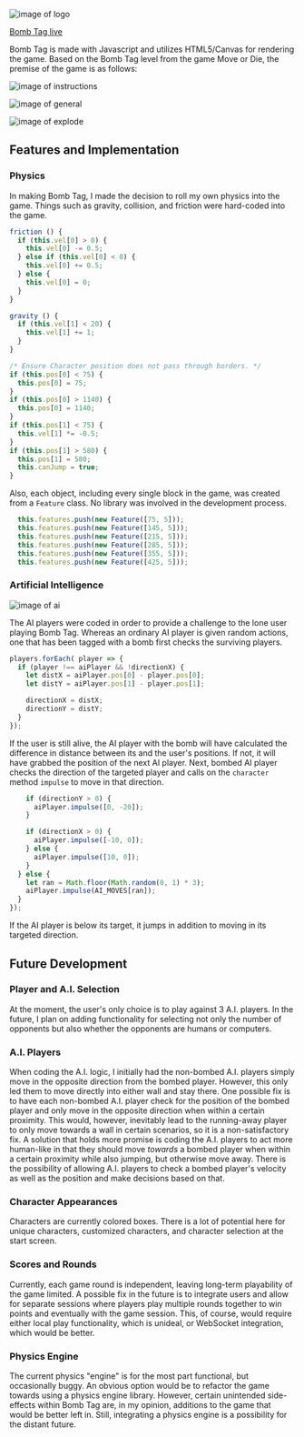 ![image of logo](public/bomb-tag-logo.gif)

[Bomb Tag live][github]

[github]: https://eliasylee.github.io/bomb_tag/

Bomb Tag is made with Javascript and utilizes HTML5/Canvas for rendering the game. Based on the Bomb Tag level from the game Move or Die, the premise of the game is as follows:

![image of instructions](public/instructions.png)

![image of general](public/general.png)

![image of explode](public/explode.png)

## Features and Implementation

### Physics

In making Bomb Tag, I made the decision to roll my own physics into the game. Things such as gravity, collision, and friction were hard-coded into the game.

```javascript
friction () {
  if (this.vel[0] > 0) {
    this.vel[0] -= 0.5;
  } else if (this.vel[0] < 0) {
    this.vel[0] += 0.5;
  } else {
    this.vel[0] = 0;
  }
}
```

```javascript
gravity () {
  if (this.vel[1] < 20) {
    this.vel[1] += 1;
  }
}
```

```javascript
/* Ensure Character position does not pass through borders. */
if (this.pos[0] < 75) {
  this.pos[0] = 75;
}
if (this.pos[0] > 1140) {
  this.pos[0] = 1140;
}
if (this.pos[1] < 75) {
  this.vel[1] *= -0.5;
}
if (this.pos[1] > 580) {
  this.pos[1] = 580;
  this.canJump = true;
}
```

Also, each object, including every single block in the game, was created from a `Feature` class. No library was involved in the development process.

```javascript
  this.features.push(new Feature([75, 5]));
  this.features.push(new Feature([145, 5]));
  this.features.push(new Feature([215, 5]));
  this.features.push(new Feature([285, 5]));
  this.features.push(new Feature([355, 5]));
  this.features.push(new Feature([425, 5]));
```

### Artificial Intelligence

![image of ai](public/ai.png)

The AI players were coded in order to provide a challenge to the lone user playing Bomb Tag. Whereas an ordinary AI player is given random actions, one that has been tagged with a bomb first checks the surviving players.

```javascript
players.forEach( player => {
  if (player !== aiPlayer && !directionX) {
    let distX = aiPlayer.pos[0] - player.pos[0];
    let distY = aiPlayer.pos[1] - player.pos[1];

    directionX = distX;
    directionY = distY;
  }
});
```

If the user is still alive, the AI player with the bomb will have calculated the difference in distance between its and the user's positions. If not, it will have grabbed the position of the next AI player. Next, bombed AI player checks the direction of the targeted player and calls on the `character` method `impulse` to move in that direction.

```javascript
    if (directionY > 0) {
      aiPlayer.impulse([0, -20]);
    }

    if (directionX > 0) {
      aiPlayer.impulse([-10, 0]);
    } else {
      aiPlayer.impulse([10, 0]);
    }
  } else {
    let ran = Math.floor(Math.random(0, 1) * 3);
    aiPlayer.impulse(AI_MOVES[ran]);
  }
});
```

If the AI player is below its target, it jumps in addition to moving in its targeted direction.

## Future Development

### Player and A.I. Selection

At the moment, the user's only choice is to play against 3 A.I. players. In the future, I plan on adding functionality for selecting not only the number of opponents but also whether the opponents are humans or computers.

### A.I. Players

When coding the A.I. logic, I initially had the non-bombed A.I. players simply move in the opposite direction from the bombed player. However, this only led them to move directly into either wall and stay there. One possible fix is to have each non-bombed A.I. player check for the position of the bombed player and only move in the opposite direction when within a certain proximity. This would, however, inevitably lead to the running-away player to only move towards a wall in certain scenarios, so it is a non-satisfactory fix. A solution that holds more promise is coding the A.I. players to act more human-like in that they should move *towards* a bombed player when within a certain proximity while also jumping, but otherwise move away. There is the possibility of allowing A.I. players to check a bombed player's velocity as well as the position and make decisions based on that.

### Character Appearances

Characters are currently colored boxes. There is a lot of potential here for unique characters, customized characters, and character selection at the start screen.

### Scores and Rounds

Currently, each game round is independent, leaving long-term playability of the game limited. A possible fix in the future is to integrate users and allow for separate sessions where players play multiple rounds together to win points and eventually with the game session. This, of course, would require either local play functionality, which is unideal, or WebSocket integration, which would be better.

### Physics Engine

The current physics "engine" is for the most part functional, but occasionally buggy. An obvious option would be to refactor the game towards using a physics engine library. However, certain unintended side-effects within Bomb Tag are, in my opinion, additions to the game that would be better left in. Still, integrating a physics engine is a possibility for the distant future.
